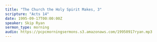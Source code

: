 ```yaml
---
title: "The Church the Holy Spirit Makes, 3"
scripture: "Acts 14"
date: 1995-09-17T00:00:00Z
speaker: Skip Ryan
sermon_type: morning
audio: https://pcpcmorningsermons.s3.amazonaws.com/19950917ryan.mp3 
---
```



